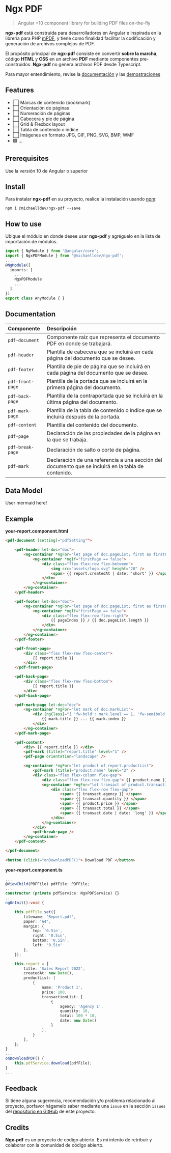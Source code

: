 
# Ngx PDF

> Angular +10 component library for building PDF files on-the-fly

**ngx-pdf** está construida para desarrolladores en Angular e inspirada en la librería para PHP [mPDF](https://mpdf.github.io/), y tiene como finalidad facilitar la codificación y generación de archivos complejos de PDF.

El propósito principal de **ngx-pdf** consiste en convertir **sobre la marcha**, código **HTML** y **CSS** en un archivo **PDF** mediante componentes pre-construidos.
**Ngx-pdf** no genera archivos PDF desde Typescript.

Para mayor entendimiento, revise la [documentación](https://michaellalavedramunayco.github.io/ngx-pdf) y las [demostraciones](https://michaellalavedramunayco.github.io/ngx-pdf)

## Features

- ⬜ Marcas de contenido (bookmark)
- ⬜ Orientación de páginas
- ⬜ Numeración de páginas
- ⬜ Cabecera y pie de página
- ⬜ Grid & Flexbox layout
- ⬜ Tabla de contenido o índice
- ⬜ Imágenes en formato JPG, GIF, PNG, SVG, BMP, WMF
- 🟩 ...

## Prerequisites

Use la versión 10 de Angular o superior

## Install

Para instalar **ngx-pdf** en su proyecto, realice la instalación usando [npm](https://www.npmjs.com/package/@michaelldev/ngx-pdf):

```
npm i @michaelldev/ngx-pdf --save
```

## How to use

Ubique el módulo en donde desee usar **ngx-pdf** y agréguelo en la lista de importación de módulos.

```typescript
import { NgModule } from '@angular/core';
import { NgxPDFModule } from '@michaelldev/ngx-pdf';
...
@NgModule({
  imports: [
    ...
    NgxPDFModule
    ...
  ]
})
export class AnyModule { }
```

## Documentation

| Componente       | Descripción                                                            |
| :--------------- | :--------------------------------------------------------------------- |
| `pdf-document`   | Componente raíz que representa el documento PDF en donde se trabajará. |
| `pdf-header`     | Plantilla de cabecera que se incluirá en cada página del documento que se desee. |
| `pdf-footer`     | Plantilla de pie de página que se incluirá en cada página del documento que se desee. |
| `pdf-front-page` | Plantilla de la portada que se incluirá en la primera página del documento. |
| `pdf-back-page`  | Plantilla de la contraportada que se incluirá en la última página del documento. |
| `pdf-mark-page`  | Plantilla de la tabla de contenido o índice que se incluirá después de la portada. |
| `pdf-content`    | Plantilla del contenido del documento. |
| `pdf-page`       | Declaración de las propiedades de la página en la que se trabaja. |
| `pdf-break-page` | Declaración de salto o corte de página. |
| `pdf-mark`       | Declaración de una referencia a una sección del documento que se incluirá en la tabla de contenido. |

## Data Model

User mermaid here!

## Example

**your-report.component.html**

```html
<pdf-document [setting]="pdfSetting"">

	<pdf-header let-doc="doc">
		<ng-container *ngFor="let page of doc.pageList; first as firstPage">
			<ng-container *ngIf="firstPage == false">
				<div class="flex flex-row flex-between">
					<img src="assets/logo.svg" height="20" />
					<span> {{ report.createdAt | date: 'short' }} </span>
				</div>
			</ng-container>
		</ng-container>
	</pdf-header>

	<pdf-footer let-doc="doc">
		<ng-container *ngFor="let page of doc.pageList; first as firstPage; index as pageIndex">
			<ng-container *ngIf="firstPage == false">
				<div class="flex flex-row flex-right">
					{{ pageIndex }} / {{ doc.pageList.length }}
				</div>
			</ng-container>
		</ng-container>
	</pdf-footer>

	<pdf-front-page>
		<div class="flex flex-row flex-center">
			{{ report.title }}
		</div>
	</pdf-front-page>

	<pdf-back-page>
		<div class="flex flex-row flex-bottom">
			{{ report.title }}
		</div>
	</pdf-back-page>

	<pdf-mark-page let-doc="doc">
		<ng-container *ngFor="let mark of doc.markList">
			<div [ngClass]="{ 'fw-bold': mark.level == 1, 'fw-semibold': mark.level == 2, 'fw-regular': mark.level == 3 }">
				{{ mark.title }} ... {{ mark.index }}
			</div>
		</ng-container>
	</pdf-mark-page>

	<pdf-content>
		<div> {{ report.title }} </div>
		<pdf-mark [title]="report.title" level="1" />
		<pdf-page orientation="landscape" />

		<ng-container *ngFor="let product of report.productList">
			<pdf-mark [title]="product.name" level="2" />
			<div class="flex flex-column flex-gap">
				<div class="flex flex-row flex-gap"> {{ product.name }} </div>
				<ng-container *ngFor="let transact of product.transactionList">
					<div class="flex flex-row flex-gap">
						<span> {{ transact.agency }} </span>
						<span> {{ transact.quantity }} </span>
						<span> {{ product.price }} </span>
						<span> {{ transact.total }} </span>
						<span> {{ transact.date | date: 'long' }} </span>
					</div>
				</ng-container>
			</div>
			<pdf-break-page />
		</ng-container>
	</pdf-content>

</pdf-document>
									   
<button (click)="onDownloadPDF()"> Download PDF </button>
```


**your-report.component.ts**

```typescript
...
@ViewChild(PDFFile) pdfFile: PDFFile;
...
constructor (private pdfService: NgxPDFService) {}
...
ngOnInit():void {

    this.pdfFile.set({
        filename: 'Report.pdf',
        paper: 'A4',
        margin: {
            top: '0.5in',
            right: '0.5in',
            bottom: '0.5in',
            left: '0.5in'
        },
    });

    this.report = {
        title: 'Sales Report 2022',
        createdAt: new Date(),
        productList: [
            {
                name: 'Product 1',
                price: 100,
                transactionList: [
                    {
                        agency: 'Agency 1',
                        quantity: 10,
                        total: 100 * 10,
                        date: new Date()
                    }
                ],
            }
        ],
    };
}
...
onDownloadPDF() {
    this.pdfService.download(pdfFile);
}
...
```

## Feedback

Si tiene alguna sugerencia, recomendación y/o problema relacionado al proyecto, porfavor hágamelo saber mediante una `issue` en la sección `issues` del [repositorio en GitHub](https://github.com/MichaellAlavedraMunayco/ngx-pdf) de este proyecto.

## Credits

**Ngx-pdf** es un proyecto de código abierto. 
Es mi intento de retribuir y colaborar con la comunidad de código abierto.

